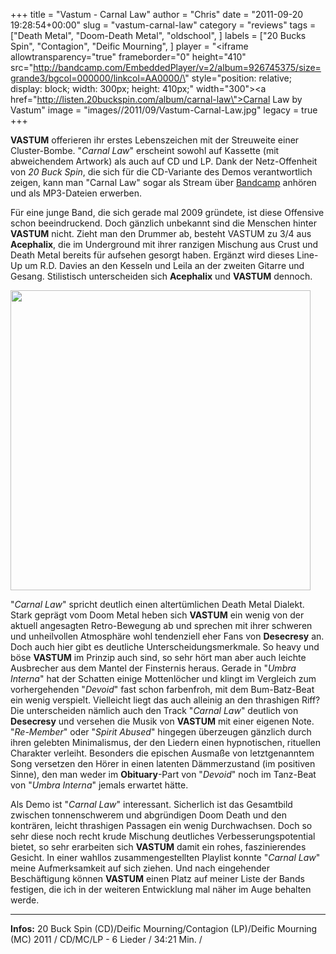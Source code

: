 +++
title = "Vastum - Carnal Law"
author = "Chris"
date = "2011-09-20 19:28:54+00:00"
slug = "vastum-carnal-law"
category = "reviews"
tags = ["Death Metal", "Doom-Death Metal", "oldschool", ]
labels = ["20 Bucks Spin", "Contagion", "Deific Mourning", ]
player = "<iframe allowtransparency=\"true\" frameborder=\"0\" height=\"410\" src=\"http://bandcamp.com/EmbeddedPlayer/v=2/album=926745375/size=grande3/bgcol=000000/linkcol=AA0000/\" style=\"position: relative; display: block; width: 300px; height: 410px;\" width=\"300\"><a href=\"http://listen.20buckspin.com/album/carnal-law\">Carnal Law by Vastum</a></iframe>"
image = "images//2011/09/Vastum-Carnal-Law.jpg"
legacy = true
+++

**VASTUM** offerieren ihr erstes Lebenszeichen mit der Streuweite einer Cluster-Bombe. "_Carnal Law_" erscheint sowohl auf Kassette (mit abweichendem Artwork) als auch auf CD und LP. Dank der Netz-Offenheit von _20 Buck Spin_, die sich für die CD-Variante des Demos verantwortlich zeigen, kann man "Carnal Law" sogar als Stream über <a href="http://listen.20buckspin.com/album/carnal-law">Bandcamp</a> anhören und als MP3-Dateien erwerben.

Für eine junge Band, die sich gerade mal 2009 gründete, ist diese Offensive schon beeindruckend. Doch gänzlich unbekannt sind die Menschen hinter **VASTUM** nicht. Zieht man den Drummer ab, besteht VASTUM zu 3/4 aus **Acephalix**, die im Underground mit ihrer ranzigen Mischung aus Crust und Death Metal bereits für aufsehen gesorgt haben. Ergänzt wird dieses Line-Up um R.D. Davies an den Kesseln und Leila an der zweiten Gitarre und Gesang. Stilistisch unterscheiden sich **Acephalix** und **VASTUM** dennoch.

<img alt="" class="alignnone size-full wp-image-6768" height="480" src="images//2011/09/Vastum-Carnal-Law-MC1.jpg" title="Vastum - Carnal Law MC" width="480"/>

"_Carnal Law_" spricht deutlich einen altertümlichen Death Metal Dialekt. Stark geprägt vom Doom Metal heben sich **VASTUM** ein wenig von der aktuell angesagten Retro-Bewegung ab und sprechen mit ihrer schweren und unheilvollen Atmosphäre wohl tendenziell eher Fans von **Desecresy** an. Doch auch hier gibt es deutliche Unterscheidungsmerkmale. So heavy und böse **VASTUM** im Prinzip auch sind, so sehr hört man aber auch leichte Ausbrecher aus dem Mantel der Finsternis heraus. Gerade in "_Umbra Interna_" hat der Schatten einige Mottenlöcher und klingt im Vergleich zum vorhergehenden "_Devoid_" fast schon farbenfroh, mit dem Bum-Batz-Beat ein wenig verspielt. Vielleicht liegt das auch alleinig an den thrashigen Riff? Die unterscheiden nämlich auch den Track "_Carnal Law_" deutlich von **Desecresy** und versehen die Musik von **VASTUM** mit einer eigenen Note.
"_Re-Member_" oder "_Spirit Abused_" hingegen überzeugen gänzlich durch ihren gelebten Minimalismus, der den Liedern einen hypnotischen, rituellen Charakter verleiht. Besonders die epischen Ausmaße von letztgenanntem Song versetzen den Hörer in einen latenten Dämmerzustand (im positiven Sinne), den man weder im **Obituary**-Part von "_Devoid_" noch im Tanz-Beat von "_Umbra Interna_" jemals erwartet hätte.

Als Demo ist "_Carnal Law_" interessant. Sicherlich ist das Gesamtbild zwischen tonnenschwerem und abgründigen Doom Death und den konträren, leicht thrashigen Passagen ein wenig Durchwachsen. Doch so sehr diese noch recht krude Mischung deutliches Verbesserungspotential bietet, so sehr erarbeiten sich **VASTUM** damit ein rohes, faszinierendes Gesicht. In einer wahllos zusammengestellten Playlist konnte "_Carnal Law_" meine Aufmerksamkeit auf sich ziehen. Und nach eingehender Beschäftigung können **VASTUM** einen Platz auf meiner Liste der Bands festigen, die ich in der weiteren Entwicklung mal näher im Auge behalten werde.







---
**Infos:**
20 Buck Spin (CD)/Deific Mourning/Contagion (LP)/Deific Mourning (MC) 2011 / 
CD/MC/LP - 6 Lieder / 34:21 Min. / 
